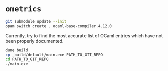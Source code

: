 # `ometrics`

```bash
git submodule update --init
opam switch create . ocaml-base-compiler.4.12.0
```

Currently, try to find the most accurate list of OCaml entries which
have not been properly documented.

```bash
dune build
cp _build/default/main.exe PATH_TO_GIT_REPO
cd PATH_TO_GIT_REPO
./main.exe
